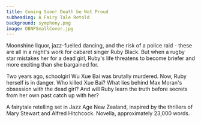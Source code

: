 ```yaml
---
title: Coming Soon! Death be Not Proud
subheading: A Fairy Tale Retold
background: symphony.png
image: DBNPSmallCover.jpg
---
```


Moonshine liquor, jazz-fuelled dancing, and the risk of a police raid - these are all in a night's work for cabaret singer Ruby Black. But when a rugby star mistakes her for a dead girl, Ruby's life threatens to become briefer and more exciting than she bargained for.

Two years ago, schoolgirl Wu Xue Bai was brutally murdered. Now, Ruby herself is in danger. Who killed Xue Bai? What lies behind Max Moran's obsession with the dead girl? And will Ruby learn the truth before secrets from her own past catch up with her?

A fairytale retelling set in Jazz Age New Zealand, inspired by the thrillers of Mary Stewart and Alfred Hitchcock. Novella, approximately 23,000 words.
